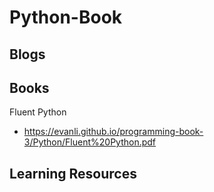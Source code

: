 # Python-Book

## Blogs

## Books
Fluent Python
* https://evanli.github.io/programming-book-3/Python/Fluent%20Python.pdf
## Learning Resources




